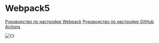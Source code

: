 # Webpack5

[Руководство по настройке Webpack](https://webpack.js.org/guides/)
[Руководство по настройке GitHub Actions](https://docs.github.com/en/actions/quickstart)


![CI](https://github.com/<OksanaBannova>/<Rhttps://github.com/OksanaBannova/ahj-code>/actions/workflows/web.yml/badge.svg)